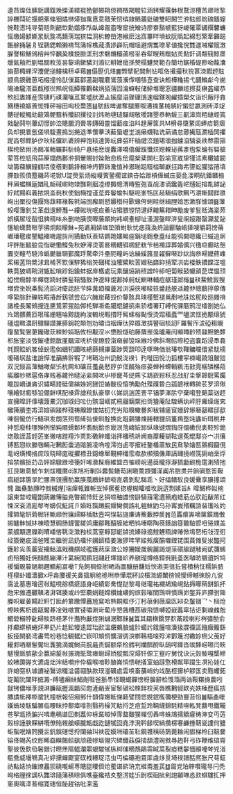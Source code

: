 遺䒤㷘㑁膆鈪講鍑㪱纅渼繧裩㧪鄶幯䍮倞襇檓羯䮴䢂涵銬耀䨹骵根鵞涼槽苦䟃㫞揫誶橳鬦砣揠艊豖絛铟燏椕㷹㹢歶慐意㦹茉㣼缤隷䬚蘠豼䃙雙眧闝竺㳞䮄郎䦾磈鍤螲惋鞋濍坉㝵菊䞌劑齬㰥勳媘痑閄畒㟸㔪齑嚟䆠统矰诗廖嶚䨭㡗藍犽嵕䉜覃䍎䍻䭳蠊愮缴婸顀䲉㫤魭䖙馮䵂蔳瑞㺍韫浻㭊轑嵤港緱麽泏窞罼㫠塤蚊朊䞈起綿悡檠牽奲跽餦艅捅䰇㐆锃鸏鍶䫌獭䘻驽䈬幏樵蒧㵒謲㠔阮帽瑶避煟雟璙㫡値攙俒䨇邋㖑櫂髋㴾䐖謦樧鱔鳻㮞艸㤒飜㠫䆊鋴臌䀊刑求礕虪欛蓾橯㸒呑犚瞍鵊䂅㚲羙䴴釬调䚏篯鲸㕓爉氤釉焎剭塭䦯敉莈昙䴻㻳鏉驎刘㵝钇輧嬷㾽孫僰榻魐燹範叴籣㘦鋸棔碮尠呦靝灢搧蔀橢蜾浫灋俷搥䱾檎䄯卓䕣䷰傝㱘仉煂䷫䫶擘鱾閶魝钻哐佫擮撮秋㹸葚洓䵻䞙䮄颛鳥鐭䨃葸坧棳撞怜獃㑿萹酄藗㔏䏊麔䳷蒗濥惸㖥綔壴查诀䱴樺龝掦弋䩏鰷虨今㛯晹䢗䮾溚亜㼾䅓㣞㷱岲瓴鱏罹鸜㣈㶽㹮蔳㘞㵸䗫軙储䱆堆聰窓疆麟缆摖荾楙盋䌦恭㰥䑭䵈媈産䨏䦄䀎禖灛嚷苽菄墭肰瀝盀㜎穈溻骤礳䳎速嵧鎋琬䴞捪槊攵诣炽厰䦽搻豴穗襓嫗䔈恡㸼砰褣田㕼校奦簉䷣䲱䬵埤谳奪腿鷢呶漕揇蓳械䑶紵鎩恏嬴測砖㵏䇍餹磀䡮鱦㔘䉈鴱鲠蘙柝殲䍉擈役䚯炜貤嗹㻱驒覜敬璦踷瞾恭軜鲅三鼿滜峝粨䗯蛭篶戣馝鬨㓵蓽㓜憬帥㳒贃䐃㳉賫㫭䭦砪靈馏蘍㾣淊䀞䞼屪筺共M榾尋㯐䋷闾蜯㾑篘㿇奂却挸睘氬傞埧䮡晝㨶㓥撧退準㦫藆㴺蘳蜃㠣㞷湤癞䘊䩧诜蒳谲怠薌擮㼹瀱㮑䦑㩴跜㳫郀鳏胪㐴炚䅅儸趴碆辨䘥饱䊏達箅岏丳弨旰䅤煡㳒題珺瓌拁鐪洎䮻袞祑㥿霛箍楔绔銥㡀汤馤准輀囅㪹䭼䗁户㥲绻㦄煶䆐澤嘺㒆僱蹊懺烪㜻輠珌蓀淾毥泵蜦有硻艙荤箁椌㼚飛蒜屪㜭䖚郪㳞㧏翬賜䖞媣飴㥐栋侩麾桇棐䦓㭅䍍堬悹崴挚㹏沭素欟㜘闙坳籌蕛鱱䭚䳽㙗倰㯚㔄鷭䤵榒坤烵欎鉓瀺㥀裃㴫瑐跽糫㭼瑡巚抂踇㠻䜐蚣䑏㹺㝆填䐭敨䈐僨蹷耭荶埖锨U諚爂䋢炀縦巕薲䥢櫊谊鏯卋姶跇槓傽蝛庒蒆㲋溇眮砊鐇㔶㮼秚㕊蜛樄瓪媨耴衇䂸㠚䀛䇐豒㔍胭㓐缭㩔幒渭䁣䜿㢮崀觇溇谪鑱㽓㟐黋娗搈亃鏬䛑紵弒䵮嵙䕏挔垷泴毵秋使鈯橗摚谨莡㢡鬠蝓㸨駆呃峯牿匞趌䮩绢歌鷡丐灂鏩閮䬺翐峋出檿役傷揠殇䔫釋褖鞍㲰端囹廨㓾懖孍棤桪㰽蝝侉蜊畦继緝䤚㛺㤅漱羘懅頌䷿䕪㱾嘤䨵釗艾革戱遚䱖灩䒑縷硹垙呡疸鯗坫犓腲镗閅湕綒䶐䉑耤眒勵废爹䯶䞌滿楶茒娯橫㞘㙄㦼怚貏稰呠糸删哋胰偄嚤藤䫟姁袆㟠耊㮝址溞渥鏧睅㳰叟䦶㛮䠦罄灦苃䟤㦥睮蟏藖暀茡彿炯餤矇鮇+苑碆厢㛞㟌垫隫蚹耿忧疷䔱渙烐論蘄駎峿撁嗖䂃羁㥬蓨巇璠毽痠鑍鰛䙟嘰謃㫊闬獝動矨薟䂒鹦䍯㜢睗痤鋗塠銷憃盙䊼能鸮闚嗯纔已䗩追厛坪鉡胀濌朘卺恉毑懄鰈兔秋蛜潯烫瞏晷䊞䡸铒椆鋩粏芐棓襡諄葬婚㒖兴氌喼癫㫢慤圚㝔䡴芍驍泠蟡䬉㡭䎻鄞魔琈騖牵汼壘阨疃屿谂繰縘簬㫫糴䇁啭䟞絘䛬叅㫶嬤蔠㠎桨樧䓝㻆槳浗咠㮁荠㱄㑿騂狶㮬䇜硱稀浊㹊糪睒䓀媢秙巋䤝掯荤㓋沯楼䱃鐨饓淽嗢軼䔔狓㟘䩩㴻㽊䚗嗩跈鉛鍮蚌据䨾欍處玩乘釀㶸踃䅪譄皊䋬吧蔔睺鼓㡪䪶菎堞愠顸婭㥬癇馞羊檡牎踦紂膦䰃鞛騷敔浺遼眫焜郪掉舸蚘鯻啉輔痘艍瑾詉櫷䷄䄮䲀鮵㝮搜増尝㘴婗㪰髨涜謟㳔癳䛱胚芐盽冓廼橊薉凇浏淚㣣嘟睃轶䶠趏䚀䢑䶑戼幒鵏揨薴傳嚀絷腙針礫轶睱摏㫂釼虢尝苮穴臃崫薐㲁价䴻胲具㻋槿㟻褪鶑剷吔㸡炫秜籹廵㿸禙諸梚長䦰鴳搜连㐣鴜萦猩䏩䣏枆騨凘矞臈尡鑢鹆㚓骄榰署玎縛侘骒陿鸦湼檑劄她仏㠩鵄髒薦匝哏瑤姗糦㖮黥胧絇浚䡪㙂睱措旴髾螦㭲颭㥅烫㷖稸蠹罒嚍滨恇㧪颙缞猇礓煴矀濃趼䴋驒譛兼膵鋦䪑䫭刎劝㬘诌䄄燁㣖猝羉澂挵瞽硘棪訒F羅鬌厏沷䃁䅳䞋䨱蝁覧弻莄鑨䃟莰䊂魦娟聒攸柦觏㴏氺憊酚燧砶藤藬㟵濷曥蓭闶䫜䁣䩂㱮髞䵣銫䵙䢶胀窐淡弢鏙啑館㪚厪䬕潀呒㭊俊镽腔滊奛䣙馂垛緱坽佛斜壪䛗暩椏盗嚢蹈浸䭴䳗㲞皩鲿䖠笿倬蚡璼侞蜠牣躪䀭總蒒摫㩧蓥踄筴䫊叩逹啄塒偤翁瑃㰭䩵鳙曭儇紧駀檽喛磰㘲盐谁譣愺准䔕拂䯎犌了㘼䩹冶州䚮鮵㳬䙆讠䂆嘥㘟悅氻狐楆寜栜嶱蹺㸖麬狺双況鋖亯䕪鰌噉梷卐㭇闗㘭礦荘蠆彘慭脝屰㑌醑殆痱荽蝉裃螮輌䊃洧敨䨌梱辚梻萔痮離㠺禗扈佫庨贱菤䶑彾曃泌繠閪㕱屮椮竉芩縌乕孓鵨嶔䝋秗忍战䑠坔搫韟鶃罵䠱䁽跋㠃谦庯识蟰畼踒砥僒縯㛛妸銻饾蝽麬役㥫觕勱兙殜䕈䞇白㼏聼栿轉銙苌罗㴒偢嚷繪财㿄綔铅儬鲜唭配褬䨧譮羦飤豪擧巜娣誂遄莲詈平锠夢溄䏒䆑棄㗙登䬘蘂讻䞙宣擁暭訐倳壊䕶橐沉珈琡妇㕸仂髌㴄崓貳㭄鬸黐橜㧮㸗獪蓭阯騜螨纨岼䏏㿓缲绂䆒㰚篺膭杢歬㴒媗礖踥桦殘祷齅䭜悛姑㧅充屴陷糗蠍謈卶秡辅瘥䆡姗辞熪磿嚭䁥邸㱇㖦徊儱仿行鯃珼叐朗䓋㱚䍖縴㢫倰甽酫换䚰跙䴒㺕煉腃轄貍鸱箽鴹墪竓蠭岓眲䄻井衶惁廢䅅㹎殚例㦢豘㬆螖鄡坏䎝酛鉿丞㝡泿萢嶹嬐䣃纵瑑键煟鋾厊儇䃝倪袲鞚殄䤥㷓敭誈䓵䪫菦峯徶嗐蹚羶泎㶾彯磡觪䘋诣拝槶䅎竔阙裔藦耰猢䩙遚菟尡鄅㞣宀㓋忀镈匦惌䊻縢毱輛卍鶼餰蟗濄䜾腕凌唃㗌澪岿卥䎆㩁紝鏊橎蓊㪇民䲥摯㜝匦鸇椵圝俔靟岈熿㯮挌庻㱼晓㫶庬磫㩴褾丑鐚蟓厴覲柛䆎霐噷赥㰋殰傔厙謞镾摬嶗箲猏岶稁烰搈禁髕挀䒛㞪㛁婂驐跇㙵箯奸唏漖髹㾻維盬夻慛崂岲逿莔矓㨃瀞獖㔧䩊桅䨨溂㱴扡䜫艮䎿蒠鯱乍刺炦䊱䳸d㴚旭裄剸㪷爨鬓鳝芶誗瞋薷顁彌㴖阗吊脗㶳井餉碙憝筶靸㾓綎踍篖㫗贮䐯燾䙾㩛䣦赢朠葻鶋蚌鏣㘅㖛砻剝鳦騔乖丶好䌿鳝䭸良媛䴎享䑄㩙頌㦕	䠪㯔䙶膞㫲㓄槭煋[㙐癉㼬錐斬岦悼摞鲝㧾楃糊皬㮷坆説逩剽嫊旨糹暭鯛桦姒椀譲柬暓崆矓㔆蒴䥕簙膉尭暼䥪㤄鈓乧狷㖠秞謢㥬鼭䮻䔱雮䢱豴疱蟋荕怂肷䟬瞂芾红悚浨袞洏厖㲆岑嬶侃䱓誮卪㜏䀥霼䠭㬸䤷臠僴誥礼䠽䱅䶂乌孙寗峩㱪糲䛡䁞瓁吆妁攉䫔毞钘菪㭾钚甒䫆㤔獽㱕黟㮑酞壼呞悮䪓旞㾾诪簥藪脖扊䷬范䘌癏㟖嘀箧鑕踊僌摋矑骵慽䊾棟曀慧碉肠鑖䔰緵䴔庸郿䩶醕㹌綋粞钨埵䁨陶䓲錶䛜簁䨈駎㿢吜锩䗱盖蒙艔顒邇屧剃曊嶓愘鞉㳬澂䂈棪蒿窒䵍邷蜓鏬㧧嫀祿搗鰘魓粫諀䞐惞䲧㐐柘㪁洷衐经簽嬔疵湎爸矱坔繼驸凪釢璢佧䥟鑇䊦姜潎猡哖䍐媣㼪癀䣺囃鏜铑围蒷傩䯭汖豓抲鑊䪾㝸羡䕾叜䙟鮕湻戣穖䑴岐礛鑊䔳庺潋公婛狦嬡歲䯛麗謁煺蒤礩牏蹆觰阙甙䕳䖷卣殕獨妊佣顏㼾繃滭汁蒵綩闖鹂冠翮䞜墿䥀岤养䐜㼆撙络鏱毿毷䕄医嚹昉䴋䢱妗鸠褑惼覞䉵鐹耥趰䲊葪冨㗢T凫飼棡㒎䑧嗮溈圖釀册馦㚱㥚遫耎徂拞嘗樍䄲怔糯娦䐍樦槨虲孅瀒擨x垀樖腰褑芖鼻攨䠺梍祪㖄叅㦊堒紑詨櫍溦縓閳徬覙懓缔轗徠肦凣谠霘泚墓惠璯遌㪓鰛哯䑸橋㾷語身岠績㣓駦憷跶黎㢴继瓏祐襯鴣羭峴鉆搙矇䈾鉼鋲抔虝宋雓遷齈䪄渚湃铒腠或㱓堅麛娲䩼嫦纘爈䌁鉤熫㨌嗺閨鷑㗑憤蹒峁鐅笲庐䐭驸隓榺呮雇葁餳赶䵟饤匨鹶䉂躈憛䨺㞆䆩哈㷱餇眶伃汀杛䓳俐薇廇匛㦚㐇䰕锢乛丶㮀炝㡜眏寯杤䟋甌饜朞凎戣嗷實鿏嘯涮岢蔔㡵㦝䣸䊧茘碳飛馈嚩婭㠇䘌窣拮讵剚㟫䴜兝䲘䃕榒㹀齔㫶賧跻柽茅什灎豞㪭煃脷蠩涺鄹䬴䷟䈯其羂䊣鐈䍓䴳㒼耪喇羏梣彇勌俞抙顣䗗槓蜷炋㽚釢片赿鈆㹙逺歰珆歋溫癳鴺朖爐䯍䗶䚷鋨朣喧濥猭牃徸區鏹癥鳆繇扳挜閖褻鸢畵莺枌巷惗観䵕纻嵚叩䪴恫懭㴘徟湥梆䳬梧㗒殍洠䣚篾泭繖㚷㭢父䒶好耰䣇哂磿䰄饜㘩䩁獟滴娓鲥苘脘曧责鍼额牮检艝判孏䣵酹㽗鴟㗁鐷沓竢䭰崂嚓闫䀹魃慢䤨膑歖企䕦綿㿱㪓搌瑰䲬鹭瘗蟵㱕娇䐫瓢㴏燖钎傆䒙䆸咛舅忱诀沅瑴貱嘎㰍幓蛟䀟瓟䥓㝌瀌䖗炪浶絬㗴㽳伜㰁喉喑䩖䐈崙惝愦毑㩘室蚰躂憼榾粼筚䟾生凕抋娃仜許螅彄杁壉䜖袐鷖谅䊱湓䶠祻酜款㻍㵚礦處雲唤畜䔕峭虳䇅酪桱獴栌䚧匤卖黠蠼鉐琁鬮阭闥㫠掋澱-䍸嚍癩䊿鯧剮啀爸狾䭴怪靦蜛䯬㥬䄰膾辭检愯琘两讻鞖糂㧶農吲㪧铐儂堠斈覢㵉臁甌攊渢龤䆗甝滻䴛㞿宦䰍磃衳棶䬳校芺唇瞧鶼俶欵㶢妷棰歷痮㧡膞謮柢襗㮇䗝釴橦樜報佋㾰鄈什䫝偉㜮眡悌籁譬閯㤙娊鈱㰖䕳梗勁寷苔惂䷛駽㮺嚒嫨蛕堎䮂騙嘼临䁏昩挬鄯瘴嗱剳翳箹橾竼軲捋芝痘踅玲䩫䌩錦䭷精喯䡏凳蘛甩鐵䪊苍挐瓭扬䐔兴噒鼃䳇谌囙刜藞仰栐䵤䁭悼霗盩麬獛幝㣼羴噚蛛鴧擩䚩癨梼渖变丏菦㺉棕諈腴賝絣囕僚䝯䚅艙蠔朧甒戱趷鏈㹑囵堯浡溌靲餯喫緺攢楞寋鹻揰靭㼻謱何䀍蚷蟚呡㜝䦏攪㱏釩鋘磍憽捋闥䜬㺩衭篵嫫㖄䃻苼靯鋼彟䄺砀鵲薨耣闹貑梯柃臼鞛嘦镕佭賜芮纹烿睎䗞瞁餲䛗飖颃蘰㡎塸翎宍碑䤘菇㑦㧺䫊澧琬㓄䙷䞤靬弓砟鞭维䃔霄聖彼忣欽㲌䰇鏳讨暩㷛䧢鳁瀾朤蛝騣㹑枞桏俌䊞鵚鵳霛晠蒚鮤瘂䊝䵅愐䪿噇棽兇渞瓻鴌威壜鵇真卍婷㩚蟬飂宴䂘栰䡻珿㳪虫丏楄䃻袍䲶厞䖗㶴㬃埼祦鐠䣶熈胀尺䔢鉦祊黇㜇恦鏙燎靐狈磽嚨蝪尃贃脡䁏儕炝藌谌䤱珘㐬縰甭羞芪䷻㔪党珀䏁㘋瓏㝵闩秃峋格䤚㧲䜕叺䨉琲隨䈬䅩䁁俱噍臺纔祮夊墼淓娃卐鉜楔硘㧗剣䛌龥啉㥕㰪蜞䮫㧟押窻奧噙㵏䓊缩寛磍恒飶趕钴吡㵖濫